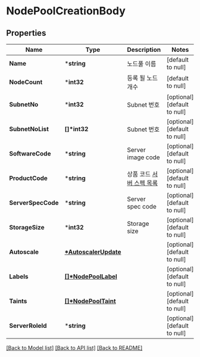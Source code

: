 # NodePoolCreationBody

## Properties
Name | Type | Description | Notes
------------ | ------------- | ------------- | -------------
**Name** | ***string** | 노드풀 이름 | [default to null]
**NodeCount** | ***int32** | 등록 될 노드 개수 | [default to null]
**SubnetNo** | ***int32** | Subnet 번호 | [optional] [default to null]
**SubnetNoList** | **[]\*int32** | Subnet 번호 | [optional] [default to null]
**SoftwareCode** | ***string** | Server image code | [optional] [default to null]
**ProductCode** | ***string** | 상품 코드 [서버 스펙 목록](/docs/compute-vserver-server-common-getserverproductlist) | [optional] [default to null]
**ServerSpecCode** | ***string** | Server spec code | [optional] [default to null]
**StorageSize** | ***int32** | Storage size | [optional] [default to null]
**Autoscale** | **[*AutoscalerUpdate](AutoscalerUpdate.md)** |  | [optional] [default to null]
**Labels** | **[[]\*NodePoolLabel](NodePoolLabel.md)** |  | [optional] [default to null]
**Taints** | **[[]\*NodePoolTaint](NodePoolTaint.md)** |  | [optional] [default to null]
**ServerRoleId** | ***string** |  | [optional] [default to null]

[[Back to Model list]](../README.md#documentation-for-models) [[Back to API list]](../README.md#documentation-for-api-endpoints) [[Back to README]](../README.md)


